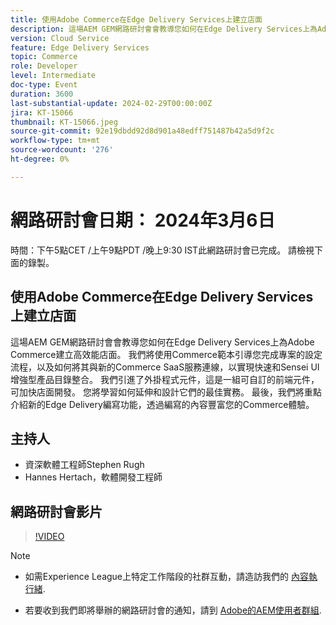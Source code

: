 ```yaml
---
title: 使用Adobe Commerce在Edge Delivery Services上建立店面
description: 這場AEM GEM網路研討會會教導您如何在Edge Delivery Services上為Adobe Commerce建立高效能店面。 我們將使用Commerce範本引導您完成專案的設定流程，以及如何將其與新的Commerce SaaS服務連線，以實現快速和Sensei UI增強型產品目錄整合。 我們引進了外掛程式元件，這是一組可自訂的前端元件，可加快店面開發。 您將學習如何延伸和設計它們的最佳實務。 最後，我們將重點介紹新的Edge Delivery編寫功能，透過編寫的內容豐富您的Commerce體驗。
version: Cloud Service
feature: Edge Delivery Services
topic: Commerce
role: Developer
level: Intermediate
doc-type: Event
duration: 3600
last-substantial-update: 2024-02-29T00:00:00Z
jira: KT-15066
thumbnail: KT-15066.jpeg
source-git-commit: 92e19dbdd92d8d901a48edff751487b42a5d9f2c
workflow-type: tm+mt
source-wordcount: '276'
ht-degree: 0%

---
```


# 網路研討會日期： 2024年3月6日

時間：下午5點CET /上午9點PDT /晚上9:30 IST此網路研討會已完成。 請檢視下面的錄製。

## 使用Adobe Commerce在Edge Delivery Services上建立店面

這場AEM GEM網路研討會會教導您如何在Edge Delivery Services上為Adobe Commerce建立高效能店面。 我們將使用Commerce範本引導您完成專案的設定流程，以及如何將其與新的Commerce SaaS服務連線，以實現快速和Sensei UI增強型產品目錄整合。 我們引進了外掛程式元件，這是一組可自訂的前端元件，可加快店面開發。 您將學習如何延伸和設計它們的最佳實務。 最後，我們將重點介紹新的Edge Delivery編寫功能，透過編寫的內容豐富您的Commerce體驗。

## 主持人

* 資深軟體工程師Stephen Rugh
* Hannes Hertach，軟體開發工程師

## 網路研討會影片

>[!VIDEO](https://video.tv.adobe.com/v/3427729)

>[!NOTE]
> 
>* 如需Experience League上特定工作階段的社群互動，請造訪我們的 [內容執行緒](https://adobe.ly/48m4dEm).
>
>* 若要收到我們即將舉辦的網路研討會的通知，請到 [Adobe的AEM使用者群組](https://aem-augs.adobe.com/).
